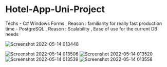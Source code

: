 # Hotel-App-Uni-Project

Techs - C# Windows Forms , Reason : familiarity for really fast production time
      - PostgreSQL , Reason : Scalability , Ease of use for the current DB needs
      
![Screenshot 2022-05-14 013448](https://user-images.githubusercontent.com/29221743/168397840-ac641f08-61af-4be0-a9c7-8e46b8ee18b3.png)

![Screenshot 2022-05-14 013506](https://user-images.githubusercontent.com/29221743/168397842-67e42238-c622-4ed7-ad9a-cd693ec706cb.png)
![Screenshot 2022-05-14 013520](https://user-images.githubusercontent.com/29221743/168397845-8695495e-06dd-43c0-a170-6256b94b8872.png)
![Screenshot 2022-05-14 013539](https://user-images.githubusercontent.com/29221743/168397847-5ffdd556-1f06-434f-8dad-09971bb3f6a4.png)
![Screenshot 2022-05-14 013558](https://user-images.githubusercontent.com/29221743/168397837-7ed8f287-0ddd-4bb7-a066-8ffd7d1e87ba.png)
